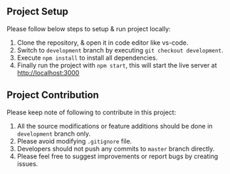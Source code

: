 ## Project Setup

Please follow below steps to setup & run project locally:
1. Clone the repository, & open it in code editor like vs-code.
2. Switch to `development` branch by executing `git checkout development`.
3. Execute `npm install` to install all dependencies.
4. Finally run the project with `npm start`, this will start the live server at [http://localhost:3000](http://localhost:3000)


## Project Contribution

Please keep note of following to contribute in this project:
1. All the source modifications or feature additions should be done in `development` branch only.
2. Please avoid modifying `.gitignore` file.
3. Developers should not push any commits to `master` branch directly.
4. Please feel free to suggest improvements or report bugs by creating issues.